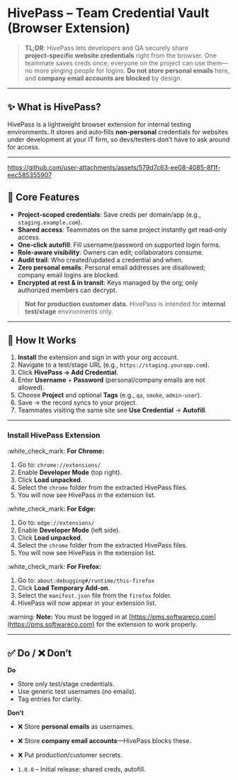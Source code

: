 # HivePass – Team Credential Vault (Browser Extension)

> **TL;DR**: HivePass lets developers and QA securely share **project‑specific website credentials** right from the browser. One teammate saves creds once; everyone on the project can use them—no more pinging people for logins. **Do not store personal emails** here, and **company email accounts are blocked** by design.

---

## ✨ What is HivePass?

HivePass is a lightweight browser extension for internal testing environments. It stores and auto‑fills **non‑personal** credentials for websites under development at your IT firm, so devs/testers don’t have to ask around for access.

---
https://github.com/user-attachments/assets/579d7c63-ee08-4085-8f1f-eec585355907

## 🚀 Core Features

* **Project‑scoped credentials**: Save creds per domain/app (e.g., `staging.example.com`).
* **Shared access**: Teammates on the same project instantly get read‑only access.
* **One‑click autofill**: Fill username/password on supported login forms.
* **Role‑aware visibility**: Owners can edit; collaborators consume.
* **Audit trail**: Who created/updated a credential and when.
* **Zero personal emails**: Personal email addresses are disallowed; company email logins are blocked.
* **Encrypted at rest & in transit**: Keys managed by the org; only authorized members can decrypt.

> **Not for production customer data.** HivePass is intended for **internal test/stage** environments only.

---

## 🧩 How It Works

1. **Install** the extension and sign in with your org account.
2. Navigate to a test/stage URL (e.g., `https://staging.yourapp.com`).
3. Click **HivePass → Add Credential**.
4. Enter **Username** + **Password** (personal/company emails are not allowed).
5. Choose **Project** and optional **Tags** (e.g., `qa`, `smoke`, `admin-user`).
6. Save → the record syncs to your project.
7. Teammates visiting the same site see **Use Credential** → **Autofill**.

---
### Install HivePass Extension

\:white\_check\_mark: **For Chrome:**

1. Go to: `chrome://extensions/`
2. Enable **Developer Mode** (top right).
3. Click **Load unpacked**.
4. Select the `chrome` folder from the extracted HivePass files.
5. You will now see HivePass in the extension list.

\:white\_check\_mark: **For Edge:**

1. Go to: `edge://extensions/`
2. Enable **Developer Mode** (left side).
3. Click **Load unpacked**.
4. Select the `chrome` folder from the extracted HivePass files.
5. You will now see HivePass in the extension list.

\:white\_check\_mark: **For Firefox:**

1. Go to: `about:debugging#/runtime/this-firefox`
2. Click **Load Temporary Add-on**.
3. Select the `manifest.json` file from the `firefox` folder.
4. HivePass will now appear in your extension list.

\:warning: **Note:** You must be logged in at [https://pms.softwareco.com](https://pms.softwareco.com) for the extension to work properly.

---


## ✅ Do / ❌ Don’t

**Do**

* Store only test/stage credentials.
* Use generic test usernames (no emails).
* Tag entries for clarity.

**Don’t**

* ❌ Store **personal emails** as usernames.
* ❌ Store **company email accounts**—HivePass blocks these.
* ❌ Put production/customer secrets.

* `1.0.0` – Initial release: shared creds, autofill.
